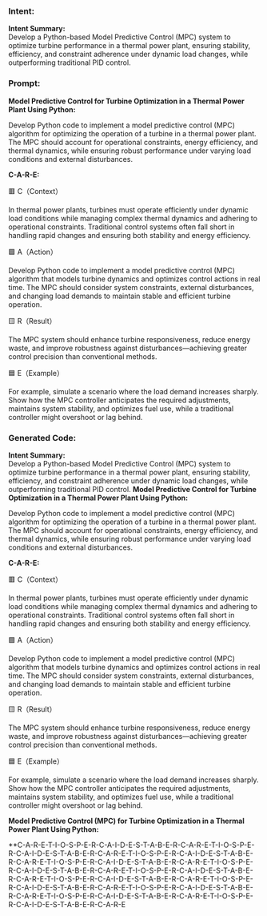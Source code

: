 ### Intent:
**Intent Summary:**  
Develop a Python-based Model Predictive Control (MPC) system to optimize turbine performance in a thermal power plant, ensuring stability, efficiency, and constraint adherence under dynamic load changes, while outperforming traditional PID control.

### Prompt:
**Model Predictive Control for Turbine Optimization in a Thermal Power Plant Using Python:**

Develop Python code to implement a model predictive control (MPC) algorithm for optimizing the operation of a turbine in a thermal power plant. The MPC should account for operational constraints, energy efficiency, and thermal dynamics, while ensuring robust performance under varying load conditions and external disturbances.

**C-A-R-E:**

🟥 C（Context）

In thermal power plants, turbines must operate efficiently under dynamic load conditions while managing complex thermal dynamics and adhering to operational constraints. Traditional control systems often fall short in handling rapid changes and ensuring both stability and energy efficiency.

🟩 A（Action）

Develop Python code to implement a model predictive control (MPC) algorithm that models turbine dynamics and optimizes control actions in real time. The MPC should consider system constraints, external disturbances, and changing load demands to maintain stable and efficient turbine operation.

🟨 R（Result）

The MPC system should enhance turbine responsiveness, reduce energy waste, and improve robustness against disturbances—achieving greater control precision than conventional methods.

🟦 E（Example）

For example, simulate a scenario where the load demand increases sharply. Show how the MPC controller anticipates the required adjustments, maintains system stability, and optimizes fuel use, while a traditional controller might overshoot or lag behind.

### Generated Code:
**Intent Summary:**  
Develop a Python-based Model Predictive Control (MPC) system to optimize turbine performance in a thermal power plant, ensuring stability, efficiency, and constraint adherence under dynamic load changes, while outperforming traditional PID control.
**Model Predictive Control for Turbine Optimization in a Thermal Power Plant Using Python:**

Develop Python code to implement a model predictive control (MPC) algorithm for optimizing the operation of a turbine in a thermal power plant. The MPC should account for operational constraints, energy efficiency, and thermal dynamics, while ensuring robust performance under varying load conditions and external disturbances.

**C-A-R-E:**

🟥 C（Context）

In thermal power plants, turbines must operate efficiently under dynamic load conditions while managing complex thermal dynamics and adhering to operational constraints. Traditional control systems often fall short in handling rapid changes and ensuring both stability and energy efficiency.

🟩 A（Action）

Develop Python code to implement a model predictive control (MPC) algorithm that models turbine dynamics and optimizes control actions in real time. The MPC should consider system constraints, external disturbances, and changing load demands to maintain stable and efficient turbine operation.

🟨 R（Result）

The MPC system should enhance turbine responsiveness, reduce energy waste, and improve robustness against disturbances—achieving greater control precision than conventional methods.

🟦 E（Example）

For example, simulate a scenario where the load demand increases sharply. Show how the MPC controller anticipates the required adjustments, maintains system stability, and optimizes fuel use, while a traditional controller might overshoot or lag behind.

**Model Predictive Control (MPC) for Turbine Optimization in a Thermal Power Plant Using Python:**

**C-A-R-E-T-I-O-S-P-E-R-C-A-I-D-E-S-T-A-B-E-R-C-A-R-E-T-I-O-S-P-E-R-C-A-I-D-E-S-T-A-B-E-R-C-A-R-E-T-I-O-S-P-E-R-C-A-I-D-E-S-T-A-B-E-R-C-A-R-E-T-I-O-S-P-E-R-C-A-I-D-E-S-T-A-B-E-R-C-A-R-E-T-I-O-S-P-E-R-C-A-I-D-E-S-T-A-B-E-R-C-A-R-E-T-I-O-S-P-E-R-C-A-I-D-E-S-T-A-B-E-R-C-A-R-E-T-I-O-S-P-E-R-C-A-I-D-E-S-T-A-B-E-R-C-A-R-E-T-I-O-S-P-E-R-C-A-I-D-E-S-T-A-B-E-R-C-A-R-E-T-I-O-S-P-E-R-C-A-I-D-E-S-T-A-B-E-R-C-A-R-E-T-I-O-S-P-E-R-C-A-I-D-E-S-T-A-B-E-R-C-A-R-E-T-I-O-S-P-E-R-C-A-I-D-E-S-T-A-B-E-R-C-A-R-E
